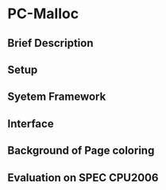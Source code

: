 PC-Malloc
=========
Brief Description
---------
Setup
---------
Syetem Framework
---------
Interface
---------
Background of Page coloring
---------
Evaluation on SPEC CPU2006
---------
